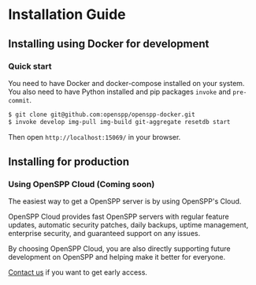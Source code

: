 # Installation Guide

## Installing using Docker for development

### Quick start

You need to have Docker and docker-compose installed on your system. You also need to have Python installed
and pip packages `invoke` and `pre-commit`.

```bash
$ git clone git@github.com:openspp/openspp-docker.git
$ invoke develop img-pull img-build git-aggregate resetdb start
```

Then open `http://localhost:15069/` in your browser.

## Installing for production

### Using OpenSPP Cloud (Coming soon)

The easiest way to get a OpenSPP server is by using OpenSPP's Cloud.

OpenSPP Cloud provides fast OpenSPP servers with regular feature updates, automatic security patches, daily
backups, uptime management, enterprise security, and guaranteed support on any issues.

By choosing OpenSPP Cloud, you are also directly supporting future development on OpenSPP and helping make it
better for everyone.

[Contact us](https://openspp.org/contact/) if you want to get early access.

